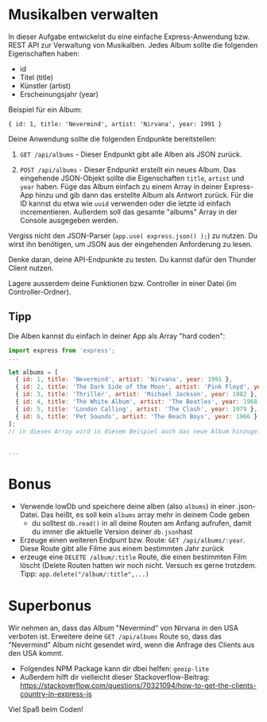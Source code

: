 # Musikalben verwalten

In dieser Aufgabe entwickelst du eine einfache Express-Anwendung bzw. REST API zur Verwaltung von Musikalben. Jedes Album sollte die folgenden Eigenschaften haben:

- id
- Titel (title)
- Künstler (artist)
- Erscheinungsjahr (year)

Beispiel für ein Album:
```
{ id: 1, title: 'Nevermind', artist: 'Nirvana', year: 1991 }
```

Deine Anwendung sollte die folgenden Endpunkte bereitstellen:

1. `GET /api/albums` - Dieser Endpunkt gibt alle Alben als JSON zurück.

2. `POST /api/albums` - Dieser Endpunkt erstellt ein neues Album. Das eingehende JSON-Objekt sollte die Eigenschaften `title`, `artist` und `year` haben. Füge das Album einfach zu einem Array in deiner Express-App hinzu und gib dann das erstellte Album als Antwort zurück. Für die ID kannst du etwa wie `uuid` verwenden oder die letzte id einfach incrementieren. Außerdem soll das gesamte "albums" Array in der Console ausgegeben werden.

Vergiss nicht den JSON-Parser (`app.use( express.json() );`) zu nutzen. Du wirst ihn benötigen, um JSON aus der eingehenden Anforderung zu lesen.

Denke daran, deine API-Endpunkte zu testen. Du kannst dafür den Thunder Client nutzen.

Lagere ausserdem deine Funktionen bzw. Controller in einer Datei (im Controller-Ordner).


## Tipp
Die Alben kannst du einfach in deiner App als Array "hard coden":

```javascript
import express from 'express';
...

let albums = [
  { id: 1, title: 'Nevermind', artist: 'Nirvana', year: 1991 },
  { id: 2, title: 'The Dark Side of the Moon', artist: 'Pink Floyd', year: 1973 },
  { id: 3, title: 'Thriller', artist: 'Michael Jackson', year: 1982 },
  { id: 4, title: 'The White Album', artist: 'The Beatles', year: 1968 },
  { id: 5, title: 'London Calling', artist: 'The Clash', year: 1979 },
  { id: 6, title: 'Pet Sounds', artist: 'The Beach Boys', year: 1966 }
];
// in dieses Array wird in diesem Beispiel auch das neue Album hinzugefügt, das über `POST /api/albums` gesendet wird


...
```

# Bonus
- Verwende lowDb und speichere deine alben (also `albums`) in einer .json-Datei. Das heißt, es soll kein `albums` array mehr in deinem Code geben
  - du solltest `db.read()` in all deine Routen am Anfang aufrufen, damit du immer die aktuelle Version deiner `db.json`hast
- Erzeuge einen weiteren Endpunt bzw. Route: `GET /api/albums/:year`. Diese Route gibt alle Filme aus einem bestimmten Jahr zurück
- erzeuge eine `DELETE /album/:title` Route, die einen bestimmten Film löscht (Delete Routen hatten wir noch nicht. Versuch es gerne trotzdem. Tipp: `app.delete("/album/:title",...)`

# Superbonus
Wir nehmen an, dass das Album "Nevermind" von Nirvana in den USA verboten ist. Erweitere deine `GET /api/albums` Route so, dass das "Nevermind" Album nicht gesendet wird, wenn die Anfrage des Clients aus den USA kommt.

- Folgendes NPM Package kann dir dbei helfen: `geoip-lite`
- Außerdem hilft dir vielleicht dieser Stackoverflow-Beitrag: https://stackoverflow.com/questions/70321094/how-to-get-the-clients-country-in-express-js 

Viel Spaß beim Coden!
